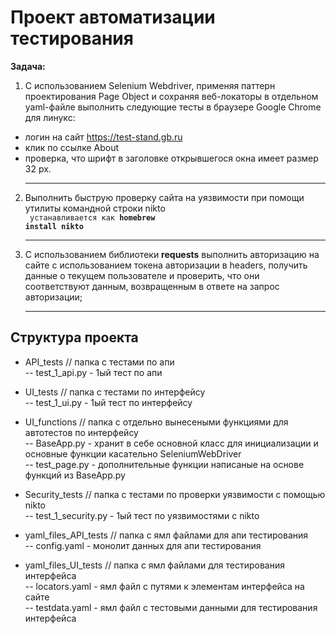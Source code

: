 # Проект автоматизации тестирования<br>
<b>Задача:</b><br>
1. С использованием Selenium Webdriver, применяя паттерн проектирования Page Object и сохраняя веб-локаторы в отдельном yaml-файле выполнить следующие тесты в браузере Google Chrome для линукс:
- логин на сайт https://test-stand.gb.ru
- клик по ссылке About
- проверка, что шрифт в заголовке открывшегося окна имеет размер 32 px.
<br><hr>
2. Выполнить быструю проверку сайта на уязвимости при помощи утилиты командной строки nikto<br>
<code> устанавливается как <b>homebrew install nikto</b> </code>
<br><hr>
3. С использованием библиотеки <b>requests</b> выполнить авторизацию на сайте с использованием токена авторизации в headers, получить данные о текущем пользователе и проверить, что они соответствуют данным, возвращенным в ответе на запрос авторизации;
<br><hr>

## Структура проекта
* API_tests // папка с тестами по апи<br>
-- test_1_api.py - 1ый тест по апи

* UI_tests // папка с тестами по интерфейсу<br>
-- test_1_ui.py - 1ый тест по интерфейсу

* UI_functions // папка с отдельно вынесеными функциями для автотестов по интерфейсу<br>
-- BaseApp.py - хранит в себе основной класс для инициализации и основные функции касательно SeleniumWebDriver<br>
-- test_page.py - дополнительные функции написаные на основе функций из BaseApp.py

* Security_tests // папка с тестами по проверки уязвимости с помощью nikto<br>
-- test_1_security.py - 1ый тест по уязвимостями с nikto

* yaml_files_API_tests // папка с ямл файлами для апи тестирования<br>
-- config.yaml - монолит данных для апи тестирования

* yaml_files_UI_tests // папка с ямл файлами для тестирования интерфейса<br>
-- locators.yaml - ямл файл с путями к элементам интерфейса на сайте<br>
-- testdata.yaml - ямл файл с тестовыми данными для тестирования интерфейса